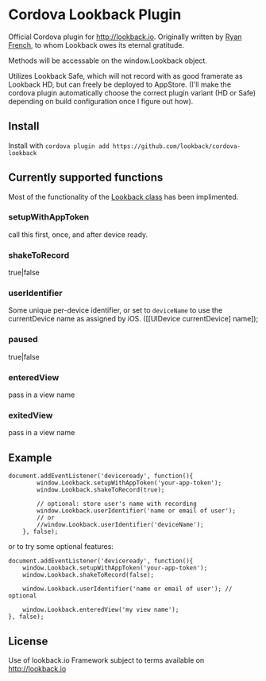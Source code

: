 Cordova Lookback Plugin
=======================

Official Cordova plugin for http://lookback.io. Originally written by
[Ryan French](https://github.com/RYFN), to whom Lookback owes its eternal
gratitude.

Methods will be accessable on the window.Lookback object.

Utilizes Lookback Safe, which will not record with as good framerate as Lookback
HD, but can freely be deployed to AppStore. (I'll make the cordova plugin
automatically choose the correct plugin variant (HD or Safe) depending on
build configuration once I figure out how).

Install
-------

Install with `cordova plugin add https://github.com/lookback/cordova-lookback`

Currently supported functions
-----------------------------

Most of the functionality of the
[Lookback class](https://s3-eu-west-1.amazonaws.com/lookback-public/docs/ios/0.9.0/Lookback_h/Classes/Lookback/index.html#//apple_ref/occ/cl/Lookback)
has been implimented.

### setupWithAppToken
call this first, once, and after device ready.

### shakeToRecord
true|false

### userIdentifier
Some unique per-device identifier, or set to `deviceName` to use the
currentDevice name as assigned by iOS. ([[UIDevice currentDevice] name]);

### paused
true|false

### enteredView
pass in a view name

### exitedView
pass in a view name

Example
-------

    document.addEventListener('deviceready', function(){
            window.Lookback.setupWithAppToken('your-app-token');
            window.Lookback.shakeToRecord(true);
            
            // optional: store user's name with recording
            window.Lookback.userIdentifier('name or email of user'); 
            // or 
            //window.Lookback.userIdentifier('deviceName');
        }, false);

or to try some optional features:

    document.addEventListener('deviceready', function(){
        window.Lookback.setupWithAppToken('your-app-token');
        window.Lookback.shakeToRecord(false);
        
        window.Lookback.userIdentifier('name or email of user'); // optional
        
        window.Lookback.enteredView('my view name');
    }, false);

License
-------

Use of lookback.io Framework subject to terms available on http://lookback.io

